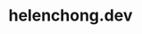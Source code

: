 ---
title: 'helenchong.dev'
url: 'https://helenchong.dev'
tags: ['web development', 'code']
updatesFeed: 'https://helenchong.dev/blog/feed.xml'
nsfw: false
rss: true
---